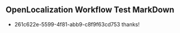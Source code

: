 ## OpenLocalization Workflow Test MarkDown
* 261c622e-5599-4f81-abb9-c8f9f63cd753 thanks!

<!--HONumber=Jul16_HO4-->


